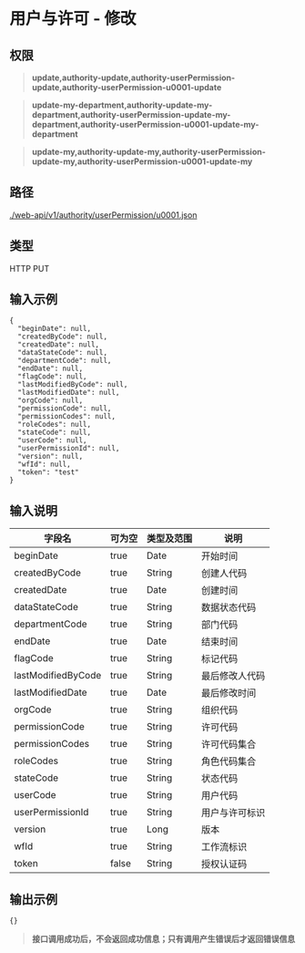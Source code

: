 # 用户与许可 - 修改

## 权限

> **update,authority-update,authority-userPermission-update,authority-userPermission-u0001-update**

> **update-my-department,authority-update-my-department,authority-userPermission-update-my-department,authority-userPermission-u0001-update-my-department**

> **update-my,authority-update-my,authority-userPermission-update-my,authority-userPermission-u0001-update-my**

## 路径

[./web-api/v1/authority/userPermission/u0001.json](./u0001.json)

## 类型

HTTP PUT

## 输入示例

```
{
  "beginDate": null,
  "createdByCode": null,
  "createdDate": null,
  "dataStateCode": null,
  "departmentCode": null,
  "endDate": null,
  "flagCode": null,
  "lastModifiedByCode": null,
  "lastModifiedDate": null,
  "orgCode": null,
  "permissionCode": null,
  "permissionCodes": null,
  "roleCodes": null,
  "stateCode": null,
  "userCode": null,
  "userPermissionId": null,
  "version": null,
  "wfId": null,
  "token": "test"
}
```

## 输入说明

字段名|可为空|类型及范围|说明
---|---|---|---
beginDate|true|Date|开始时间
createdByCode|true|String|创建人代码
createdDate|true|Date|创建时间
dataStateCode|true|String|数据状态代码
departmentCode|true|String|部门代码
endDate|true|Date|结束时间
flagCode|true|String|标记代码
lastModifiedByCode|true|String|最后修改人代码
lastModifiedDate|true|Date|最后修改时间
orgCode|true|String|组织代码
permissionCode|true|String|许可代码
permissionCodes|true|String|许可代码集合
roleCodes|true|String|角色代码集合
stateCode|true|String|状态代码
userCode|true|String|用户代码
userPermissionId|true|String|用户与许可标识
version|true|Long|版本
wfId|true|String|工作流标识
token|false|String|授权认证码

## 输出示例

```
{}
```

> **接口调用成功后，不会返回成功信息；只有调用产生错误后才返回错误信息**